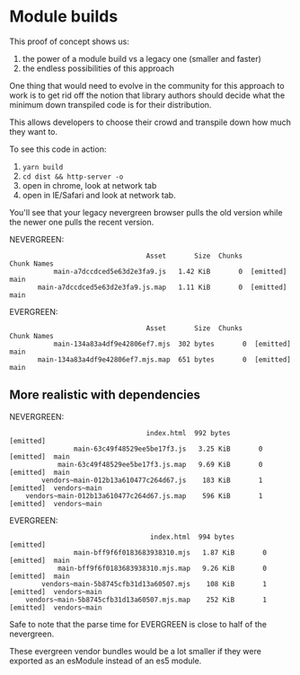 # Module builds

This proof of concept shows us:

1. the power of a module build vs a legacy one (smaller and faster)
2. the endless possibilities of this approach

One thing that would need to evolve in the community for this approach to work is to
get rid off the notion that library authors should decide what the minimum down transpiled
code is for their distribution.

This allows developers to choose their crowd and transpile down how much they want to.

To see this code in action:

1. `yarn build`
2. `cd dist && http-server -o`
3. open in chrome, look at network tab
4. open in IE/Safari and look at network tab.

You'll see that your legacy nevergreen browser pulls the old version while the newer one pulls the recent version.

NEVERGREEN:
```
                                  Asset       Size  Chunks             Chunk Names
           main-a7dccdced5e63d2e3fa9.js   1.42 KiB       0  [emitted]  main
       main-a7dccdced5e63d2e3fa9.js.map   1.11 KiB       0  [emitted]  main
```

EVERGREEN:
```
                                  Asset       Size  Chunks             Chunk Names
           main-134a83a4df9e42806ef7.mjs  302 bytes       0  [emitted]  main
       main-134a83a4df9e42806ef7.mjs.map  651 bytes       0  [emitted]  main
```

## More realistic with dependencies

NEVERGREEN:
```
                                  index.html  992 bytes          [emitted]
                main-63c49f48529ee5be17f3.js   3.25 KiB       0  [emitted]  main
            main-63c49f48529ee5be17f3.js.map   9.69 KiB       0  [emitted]  main
        vendors~main-012b13a610477c264d67.js    183 KiB       1  [emitted]  vendors~main
    vendors~main-012b13a610477c264d67.js.map    596 KiB       1  [emitted]  vendors~main
```

EVERGREEN:
```
                                   index.html  994 bytes          [emitted]
                main-bff9f6f0183683938310.mjs   1.87 KiB       0  [emitted]  main
            main-bff9f6f0183683938310.mjs.map   9.26 KiB       0  [emitted]  main
        vendors~main-5b8745cfb31d13a60507.mjs    108 KiB       1  [emitted]  vendors~main
    vendors~main-5b8745cfb31d13a60507.mjs.map    252 KiB       1  [emitted]  vendors~main
```

Safe to note that the parse time for EVERGREEN is close to half of the nevergreen.

These evergreen vendor bundles would be a lot smaller if they were exported as an esModule instead of an es5 module.
